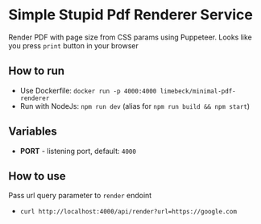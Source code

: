 # Simple Stupid Pdf Renderer Service

Render PDF with page size from CSS params using Puppeteer. Looks like you press `print` button in your browser

## How to run

* Use Dockerfile: `docker run -p 4000:4000 limebeck/minimal-pdf-renderer`
* Run with NodeJs: `npm run dev` (alias for `npm run build && npm start`)

## Variables

- **PORT** - listening port, default: `4000`

## How to use

Pass url query parameter to `render` endoint
* `curl http://localhost:4000/api/render?url=https://google.com`